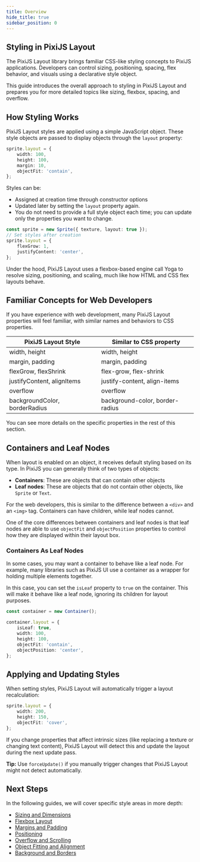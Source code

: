 ```yaml
---
title: Overview
hide_title: true
sidebar_position: 0
---
```


## Styling in PixiJS Layout

The PixiJS Layout library brings familiar CSS-like styling concepts to PixiJS applications.
Developers can control sizing, positioning, spacing, flex behavior, and visuals using a declarative style object.

This guide introduces the overall approach to styling in PixiJS Layout and prepares you for more detailed topics like sizing, flexbox, spacing, and overflow.

## How Styling Works

PixiJS Layout styles are applied using a simple JavaScript object.
These style objects are passed to display objects through the `layout` property:

```ts
sprite.layout = {
    width: 100,
    height: 100,
    margin: 10,
    objectFit: 'contain',
};
```

Styles can be:

- Assigned at creation time through constructor options
- Updated later by setting the `layout` property again.
- You do not need to provide a full style object each time; you can update only the properties you want to change.

```ts
const sprite = new Sprite({ texture, layout: true });
// Set styles after creation
sprite.layout = {
    flexGrow: 1,
    justifyContent: 'center',
};
```

Under the hood, PixiJS Layout uses a flexbox-based engine call Yoga to resolve sizing, positioning, and scaling, much like how HTML and CSS flex layouts behave.

## Familiar Concepts for Web Developers

If you have experience with web development, many PixiJS Layout properties will feel familiar, with similar names and behaviors to CSS properties.

| PixiJS Layout Style           | Similar to CSS property         |
| ----------------------------- | ------------------------------- |
| width, height                 | width, height                   |
| margin, padding               | margin, padding                 |
| flexGrow, flexShrink          | flex-grow, flex-shrink          |
| justifyContent, alignItems    | justify-content, align-items    |
| overflow                      | overflow                        |
| backgroundColor, borderRadius | background-color, border-radius |

You can see more details on the specific properties in the rest of this section.

## Containers and Leaf Nodes

When layout is enabled on an object, it receives default styling based on its type. 
In PixiJS you can generally think of two types of objects:

- **Containers**: These are objects that can contain other objects
- **Leaf nodes**: These are objects that do not contain other objects, like `Sprite` or `Text`.

For the web developers, this is similar to the difference between a `<div>` and an `<img>` tag.
Containers can have children, while leaf nodes cannot.

One of the core differences between containers and leaf nodes is that leaf nodes are able to use `objectFit` and `objectPosition` properties to control how they are displayed within their layout box.

### Containers As Leaf Nodes

In some cases, you may want a container to behave like a leaf node. For example, many libraries such as PixiJS UI use a container as a wrapper for holding multiple elements together.

In this case, you can set the `isLeaf` property to `true` on the container. This will make it behave like a leaf node, ignoring its children for layout purposes.

```ts
const container = new Container();

container.layout = {
    isLeaf: true,
    width: 100,
    height: 100,
    objectFit: 'contain',
    objectPosition: 'center',
};
```

## Applying and Updating Styles

When setting styles, PixiJS Layout will automatically trigger a layout recalculation:

```ts
sprite.layout = {
    width: 200,
    height: 150,
    objectFit: 'cover',
};
```

If you change properties that affect intrinsic sizes (like replacing a texture or changing text content), PixiJS Layout will detect this and update the layout during the next update pass.

**Tip:**
Use `forceUpdate()` if you manually trigger changes that PixiJS Layout might not detect automatically.

## Next Steps

In the following guides, we will cover specific style areas in more depth:

- [Sizing and Dimensions](./sizing-and-dimensions.md)
- [Flexbox Layout](./flexbox-layout.md)
- [Margins and Padding](./spacing-margins-padding.md)
- [Positioning](./positioning.md)
- [Overflow and Scrolling](./overflow-and-scrolling.md)
- [Object Fitting and Alignment](./object-fitting-alignment.md)
- [Background and Borders](./background-and-borders.md)

